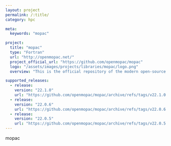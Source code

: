 ```yaml
---
layout: project
permalink: /:title/
category: hpc

meta:
  keywords: "mopac"

project:
  title: "mopac"
  type: "Fortran"
  url: "http://openmopac.net/"
  project_official_url: "https://github.com/openmopac/mopac"
  logo: "/assets/images/projects/libraries/mopac/logo.png"
  overview: "This is the official repository of the modern open-source version of MOPAC, which is now released under an LGPL license. This is a direct continuation of the commercial development and distribution of MOPAC, which ended at MOPAC 2016. Commercial versions of MOPAC are no longer supported, and all MOPAC users are encouraged to switch to the most recent open-source version."

supported_releases:
  - release:
    version: "22.1.0"
    url: "https://github.com/openmopac/mopac/archive/refs/tags/v22.1.0.tar.gz"
  - release:
    version: "22.0.6"
    url: "https://github.com/openmopac/mopac/archive/refs/tags/v22.0.6.tar.gz"
  - release:
    version: "22.0.5"
    url: "https://github.com/openmopac/mopac/archive/refs/tags/v22.0.5.tar.gz"
---
```


<p>mopac</p>
